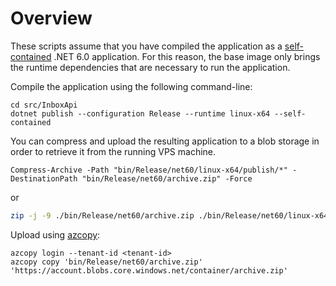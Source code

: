 # Overview

These scripts assume that you have compiled the application as a [self-contained](https://docs.microsoft.com/fr-fr/dotnet/core/deploying/) .NET 6.0 application. For this reason, the base image only brings the runtime dependencies that are necessary to run the application.

Compile the application using the following command-line:

```pwsh
cd src/InboxApi
dotnet publish --configuration Release --runtime linux-x64 --self-contained
```

You can compress and upload the resulting application to a blob storage in order to retrieve it from the running VPS machine.

```pwsh
Compress-Archive -Path "bin/Release/net60/linux-x64/publish/*" -DestinationPath "bin/Release/net60/archive.zip" -Force
```

or 

```bash
zip -j -9 ./bin/Release/net60/archive.zip ./bin/Release/net60/linux-x64/publish/*
```

Upload using [azcopy]():

```pwsh
azcopy login --tenant-id <tenant-id>
azcopy copy 'bin/Release/net60/archive.zip' 'https://account.blobs.core.windows.net/container/archive.zip'
```